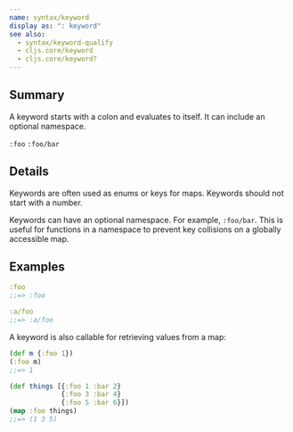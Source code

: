 ```yaml
---
name: syntax/keyword
display as: ": keyword"
see also:
  - syntax/keyword-qualify
  - cljs.core/keyword
  - cljs.core/keyword?
---
```


## Summary

A keyword starts with a colon and evaluates to itself. It can include an optional
namespace.

`:foo`
`:foo/bar`

## Details

Keywords are often used as enums or keys for maps.  Keywords should not start with a number.

Keywords can have an optional namespace. For example, `:foo/bar`. This is useful
for functions in a namespace to prevent key collisions on a globally accessible
map.

## Examples

```clj
:foo
;;=> :foo

:a/foo
;;=> :a/foo
```

A keyword is also callable for retrieving values from a map:

```clj
(def m {:foo 1})
(:foo m)
;;=> 1

(def things [{:foo 1 :bar 2}
             {:foo 3 :bar 4}
             {:foo 5 :bar 6}])
(map :foo things)
;;=> (1 3 5)
```
